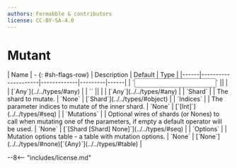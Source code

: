 ```yaml
---
authors: Formabble & contributors
license: CC-BY-SA-4.0
---
```



# Mutant

<div class="sh-parameters" markdown="1">
| Name | - {: #sh-flags-row} | Description | Default | Type |
|------|---------------------|-------------|---------|------|
| `<input>` || | | [`Any`](../../types/#any) |
| `<output>` || | | [`Any`](../../types/#any) |
| `Shard` |  | The shard to mutate. | `None` | [`Shard`](../../types/#object) |
| `Indices` |  | The parameter indices to mutate of the inner shard. | `None` | [`[Int]`](../../types/#seq) |
| `Mutations` |  | Optional wires of shards (or Nones) to call when mutating one of the parameters, if empty a default operator will be used. | `None` | [`[Shard [Shard] None]`](../../types/#seq) |
| `Options` |  | Mutation options table - a table with mutation options. | `None` | [`None`](../../types/#none)[`{Any}`](../../types/#table) |

</div>



--8<-- "includes/license.md"

